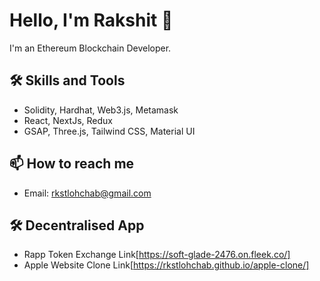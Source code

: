 # Hello, I'm Rakshit 👋

I'm an Ethereum Blockchain Developer.

## 🛠️ Skills and Tools

- Solidity, Hardhat, Web3.js, Metamask
- React, NextJs, Redux
- GSAP, Three.js, Tailwind CSS, Material UI


## 📫 How to reach me

- Email: rkstlohchab@gmail.com

## 🛠️ Decentralised App

- Rapp Token Exchange Link[https://soft-glade-2476.on.fleek.co/]
- Apple Website Clone Link[https://rkstlohchab.github.io/apple-clone/]
